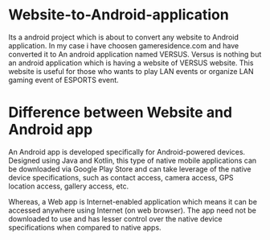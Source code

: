 # Website-to-Android-application
Its a android project which is about to convert any website to Android application. In my case i have choosen gameresidence.com and have converted it to An android application named VERSUS.
  Versus is nothing but an android application which is having a website of VERSUS website. This website is useful for those who wants to play LAN events or organize LAN gaming event of ESPORTS event.

# Difference between Website and Android app

An Android app is developed specifically for Android-powered devices. Designed using Java and Kotlin, this type of native mobile applications can be downloaded via Google Play Store and can take leverage of the native device specifications, such as contact access, camera access, GPS location access, gallery access, etc.

Whereas, a Web app is Internet-enabled application which means it can be accessed anywhere using Internet (on web browser). The app need not be downloaded to use and has lesser control over the native device specifications when compared to native apps.
